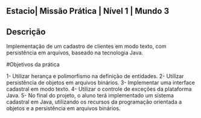 ## Estacio| Missão Prática | Nível 1 | Mundo 3

## Descrição

Implementação de um cadastro de clientes em modo texto, com persistência em arquivos, baseado na tecnologia Java.

#Objetivos da prática

  1- Utilizar herança e polimorfismo na  definição de entidades.
  2- Utilizar persistência de objetos em arquivos binários.
  3- Implementar uma interface cadastral em modo texto.
  4- Utilizar o controle de exceções da plataforma Java.
  5- No final do projeto, o aluno terá implementado um sistema cadastral em Java, utilizando os recursos da 
    programação orientada a objetos e a persistência em arquivos binários.



